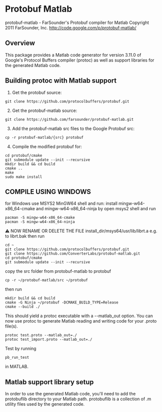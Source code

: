 # Protobuf Matlab

protobuf-matlab - FarSounder's Protobuf compiler for Matlab
Copyright 2011 FarSounder, Inc.
http://code.google.com/p/protobuf-matlab/


## Overview

This package provides a Matlab code generator for version 3.11.0 of Google's
Protocol Buffers compiler (protoc) as well as support libraries for the
generated Matlab code.


## Building protoc with Matlab support

1. Get the protobuf source:
```
git clone https://github.com/protocolbuffers/protobuf.git
```

2. Get the protobuf-matlab source:
```
git clone https://github.com/farsounder/protobuf-matlab.git
```

3. Add the protobuf-matlab src files to the Google Protobuf src:
```
cp -r protobuf-matlab/{src} protobuf
```

4. Compile the modified protobuf for:
```
cd protobuf/cmake
git submodule update --init --recursive
mkdir build && cd build
cmake ..
make
sudo make install
```


## COMPILE USING WINDOWS

for Windows use MSYS2 MinGW64 shell and run:
install mingw-w64-x86_64-cmake and mingw-w64-x86_64-ninja by
open msys2 shell and run
```
pacman -S mingw-w64-x86_64-cmake
pacman -S mingw-w64-x86_64-ninja
 ```
:warning: NOW RENAME OR DELETE THE FILE install_dir/msys64/usr/lib/librt.a e.g. to librt.bak 
then run
```
cd ~
git clone https://github.com/protocolbuffers/protobuf.git
git clone https://github.com/ConverterLabs/protobuf-matlab.git
cd protobuf/cmake
git submodule update --init --recursive
```
copy the src folder from protobuf-matlab to protobuf
```
cp -r ~/protobuf-matlab/src ~/protobuf
```
then run
```
mkdir build && cd build
cmake -G Ninja ~/protobuf -DCMAKE_BUILD_TYPE=Release
cmake --build ./
```

This should yield a protoc executable with a --matlab_out option. You can now
use protoc to generate Matlab reading and writing code for your .proto file(s).

```
protoc test.proto --matlab_out=./
protoc test_import.proto --matlab_out=./
```

Test by running
```
pb_run_test
```
in MATLAB. 

## Matlab support library setup

In order to use the generated Matlab code, you'll need to add the protobuflib
directory to your Matlab path. protobuflib is a collection of .m utility files
used by the generated code.
